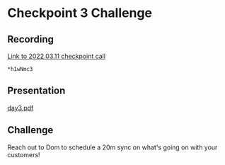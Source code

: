 # Checkpoint 3 Challenge

## Recording
[Link to 2022.03.11 checkpoint call](https://f5networks.zoom.us/rec/share/0ASyZtV9NLrPdcQm98ZAEZOwd1ZD_AQU8eOosrIeRpEcoshJfN4pUVE5lCktSypK.sSCRQ6LYbls30t37)

`*h1wNmc3`


## Presentation
[day3.pdf](day3.pdf)


## Challenge
Reach out to Dom to schedule a 20m sync on what's going on with your customers!
